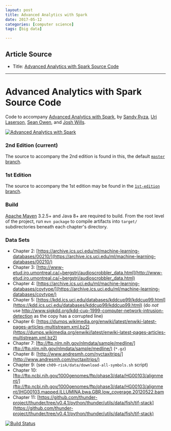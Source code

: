 ```yaml
---
layout: post
title: Advanced Analytics with Spark
date: 2017-05-12
categories: [computer science]
tags: [big data]

---
```


## Article Source
* Title: [Advanced Analytics with Spark Source Code](https://github.com/sryza/aas)

---

Advanced Analytics with Spark Source Code
=========================================

Code to accompany [Advanced Analytics with Spark](http://shop.oreilly.com/product/0636920035091.do), by 
[Sandy Ryza](https://github.com/sryza), [Uri Laserson](https://github.com/laserson), 
[Sean Owen](https://github.com/srowen), and [Josh Wills](https://github.com/jwills).

[![Advanced Analytics with Spark](http://akamaicovers.oreilly.com/images/0636920056591/lrg.jpg)](http://shop.oreilly.com/product/0636920056591.do)

### 2nd Edition (current)

The source to accompany the 2nd edition is found in this, the default 
[`master` branch](https://github.com/sryza/aas).

### 1st Edition

The source to accompany the 1st edition may be found in the 
[`1st-edition` branch](https://github.com/sryza/aas/tree/1st-edition).

### Build

[Apache Maven](http://maven.apache.org/) 3.2.5+ and Java 8+ are required to build. From the root level of the project, 
run `mvn package` to compile artifacts into `target/` subdirectories beneath each chapter's directory.

### Data Sets

- Chapter 2: [https://archive.ics.uci.edu/ml/machine-learning-databases/00210/](https://archive.ics.uci.edu/ml/machine-learning-databases/00210/)
- Chapter 3: [http://www-etud.iro.umontreal.ca/~bergstrj/audioscrobbler_data.html](http://www-etud.iro.umontreal.ca/~bergstrj/audioscrobbler_data.html)
- Chapter 4: [https://archive.ics.uci.edu/ml/machine-learning-databases/covtype/](https://archive.ics.uci.edu/ml/machine-learning-databases/covtype/)
- Chapter 5: [https://kdd.ics.uci.edu/databases/kddcup99/kddcup99.html](https://kdd.ics.uci.edu/databases/kddcup99/kddcup99.html) (do _not_ use http://www.sigkdd.org/kdd-cup-1999-computer-network-intrusion-detection as the copy has a corrupted line)
- Chapter 6: [https://dumps.wikimedia.org/enwiki/latest/enwiki-latest-pages-articles-multistream.xml.bz2](https://dumps.wikimedia.org/enwiki/latest/enwiki-latest-pages-articles-multistream.xml.bz2)
- Chapter 7: [ftp://ftp.nlm.nih.gov/nlmdata/sample/medline/](ftp://ftp.nlm.nih.gov/nlmdata/sample/medline/) (`*.gz`)
- Chapter 8: [http://www.andresmh.com/nyctaxitrips/](http://www.andresmh.com/nyctaxitrips/)
- Chapter 9: (see `ch09-risk/data/download-all-symbols.sh` script)
- Chapter 10: [ftp://ftp.ncbi.nih.gov/1000genomes/ftp/phase3/data/HG00103/alignment/](ftp://ftp.ncbi.nih.gov/1000genomes/ftp/phase3/data/HG00103/alignment/)HG00103.mapped.ILLUMINA.bwa.GBR.low_coverage.20120522.bam
- Chapter 11: [https://github.com/thunder-project/thunder/tree/v0.4.1/python/thunder/utils/data/fish/tif-stack](https://github.com/thunder-project/thunder/tree/v0.4.1/python/thunder/utils/data/fish/tif-stack)

[![Build Status](https://travis-ci.org/sryza/aas.png?branch=master)](https://travis-ci.org/sryza/aas)
